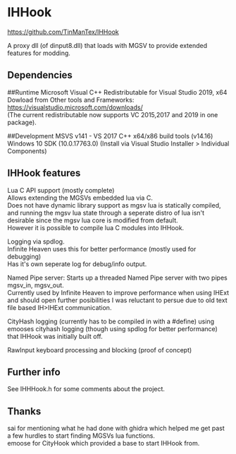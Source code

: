 # IHHook 
https://github.com/TinManTex/IHHook

A proxy dll (of dinput8.dll) that loads with MGSV to provide extended features for modding.

## Dependencies
##Runtime
Microsoft Visual C++ Redistributable for Visual Studio 2019, x64  
Dowload from Other tools and Frameworks:  
https://visualstudio.microsoft.com/downloads/  
(The current redistributable now supports VC 2015,2017 and 2019 in one package).  

##Development
MSVS v141 - VS 2017 C++ x64/x86 build tools (v14.16)
Windows 10 SDK (10.0.17763.0)
(Install via Visual Studio Installer > Individual Components)

## IHHook features
Lua C API support (mostly complete)  
Allows extending the MGSVs embedded lua via C.  
Does not have dynamic library support as mgsv lua is statically compiled, and running the mgsv lua state through a seperate distro of lua isn't desirable since the mgsv lua core is modified from default.  
However it is possible to compile lua C modules into IHHook.  


Logging via spdlog.  
Infinite Heaven uses this for better performance (mostly used for debugging)  
Has it's own seperate log for debug/info output.  


Named Pipe server: Starts up a threaded Named Pipe server with two pipes mgsv_in, mgsv_out.  
Currently used by Infinite Heaven to improve performance when using IHExt and should open further posibilities I was reluctant to persue due to old text file based IH>IHExt communication.  


CityHash logging (currently has to be compiled in with a #define) using emooses cityhash logging (though using spdlog for better performance) that IHHook was initially built off.  


RawInput keyboard processing and blocking (proof of concept)  

## Further info
See IHHHook.h for some comments about the project.

## Thanks
sai for mentioning what he had done with ghidra which helped me get past a few hurdles to start finding MGSVs lua functions.  
emoose for CityHook which provided a base to start IHHook from.